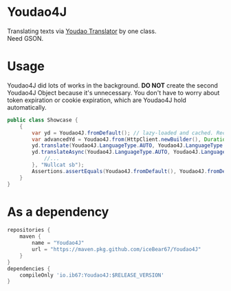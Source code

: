 # Youdao4J

Translating texts via [Youdao Translator](https://fanyi.youdao.com/) by one class.  
Need GSON.

# Usage
Youdao4J did lots of works in the background. **DO NOT** create the second Youdao4J Object because it's unnecessary. You
don't have to worry about token expiration or cookie expiration, which are Youdao4J hold automatically.

```java
public class Showcase {
    {
        var yd = Youdao4J.fromDefault(); // lazy-loaded and cached. Recommended.
        var advancedYd = Youdao4J.from(HttpClient.newBuilder(), Duration.ofMinutes(30), "Firefox UA"); // If you need to specific User-Agent, HTTP Proxy, Cache-Control etc.
        yd.translate(Youdao4J.LanguageType.AUTO, Youdao4J.LanguageType.CHINESE, "Nullcat sb"); // Translate synchronously.
        yd.translateAsync(Youdao4J.LanguageType.AUTO, Youdao4J.LanguageType.CHINESE, translated -> { // Translate Asynchronously. Threads are held by Http Clients
            //...
        }, "Nullcat sb");
        Assertions.assertEquals(Youdao4J.fromDefault(), Youdao4J.fromDefault()); // They're equal.
    }
}
```

# As a dependency

```groovy
repositories {
    maven {
        name = "Youdao4J"
        url = "https://maven.pkg.github.com/iceBear67/Youdao4J"
    }
}
dependencies {
    compileOnly 'io.ib67:Youdao4J:$RELEASE_VERSION'
}
```
